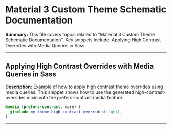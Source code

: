 # Material 3 Custom Theme Schematic Documentation

**Summary:** This file covers topics related to "Material 3 Custom Theme Schematic Documentation". Key snippets include: Applying High Contrast Overrides with Media Queries in Sass.

---

## Applying High Contrast Overrides with Media Queries in Sass

**Description:** Example of how to apply high contrast theme overrides using media queries. This snippet shows how to use the generated high-contrast-overrides mixin with the prefers-contrast media feature.

```scss
@media (prefers-contrast: more) {
  @include my-theme.high-contrast-overrides(light);
}
```

---